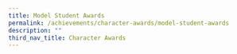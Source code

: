 ```yaml
---
title: Model Student Awards
permalink: /achievements/character-awards/model-student-awards
description: ""
third_nav_title: Character Awards
---
```

